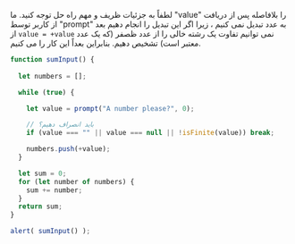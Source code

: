 لطفاً به جزئیات ظریف و مهم راه حل توجه کنید. ما "value" را بلافاصله پس از دریافت از کاربر توسط "prompt" به عدد تبدیل نمی کنیم ، زیرا اگر این تبدیل را انجام دهیم بعد از `value = +value` نمی توانیم تفاوت یک رشته خالی را از عدد ظصفر (که یک عدد معتبر است) تشخیص دهیم. بنابراین بعداً این کار را می کنیم.


```js run demo
function sumInput() {
 
  let numbers = [];

  while (true) {

    let value = prompt("A number please?", 0);

    // باید انصراف دهیم؟
    if (value === "" || value === null || !isFinite(value)) break;

    numbers.push(+value);
  }

  let sum = 0;
  for (let number of numbers) {
    sum += number;
  }
  return sum;
}

alert( sumInput() ); 
```

